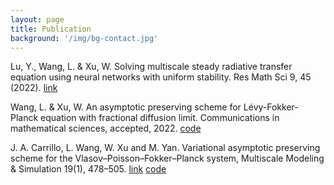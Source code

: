 ```yaml
---
layout: page
title: Publication
background: '/img/bg-contact.jpg'
---
```


Lu, Y., Wang, L. & Xu, W. Solving multiscale steady radiative transfer equation using neural networks with uniform stability. Res Math Sci 9, 45 (2022). [link](https://doi.org/10.1007/s40687-022-00345-z)

Wang, L. & Xu, W. An asymptotic preserving scheme for Lévy-Fokker-Planck equation with fractional diffusion limit. Communications in mathematical sciences, accepted, 2022. [code](https://github.com/woodssss/AP-scheme-for-LFP-equation)

J. A. Carrillo, L. Wang, W. Xu and M. Yan. Variational asymptotic preserving scheme for the Vlasov–Poisson–Fokker–Planck system, Multiscale Modeling & Simulation 19(1), 478–505. [link](https://doi.org/10.1137/20M1350431)   [code](https://github.com/woodssss/AP-scheme-for-VPFP)
